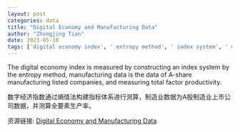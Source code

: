 ```yaml
---
layout: post
categories: data
title: "Digital Economy and Manufacturing Data"
author: "Zhongjing Tian"
date: 2023-05-10
tags: ['digital economy index', ' entropy method', ' index system', ' manufacturing data', ' A-share', ' listed companies', ' total factor productivity']
---
```


The digital economy index is measured by constructing an index system by the entropy method, manufacturing data is the data of A-share manufacturing listed companies, and measuring total factor productivity.

数字经济指数通过熵值法构建指标体系进行测算，制造业数据为A股制造业上市公司数据，并测算全要素生产率。

资源链接: [Digital Economy and Manufacturing Data](https://doi.org/10.57760/sciencedb.08088)
